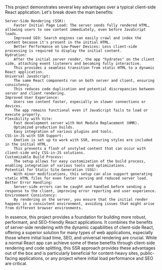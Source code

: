  This project demonstrates several key advantages over a typical client-side React application. Let's break down the main benefits:

    Server-Side Rendering (SSR):
        Faster Initial Page Load: The server sends fully rendered HTML, allowing users to see content immediately, even before JavaScript loads.
        Improved SEO: Search engines can easily crawl and index the content because it's present in the initial HTML.
        Better Performance on Low-Power Devices: Less client-side processing is required to display the initial content.
    Hydration:
        After the initial server render, the app "hydrates" on the client side, attaching event listeners and becoming fully interactive.
        This provides a seamless transition from static HTML to a dynamic React application.
    Universal JavaScript:
        The same React components run on both server and client, ensuring consistency.
        This reduces code duplication and potential discrepancies between server and client rendering.
    Improved User Experience:
        Users see content faster, especially on slower connections or devices.
        The app remains functional even if JavaScript fails to load or execute properly.
    Flexibility with Vite:
        Fast development server with Hot Module Replacement (HMR).
        Optimized production builds.
        Easy integration of various plugins and tools.
    CSS-in-JS with SSR Support:
        Emotion is set up to work with SSR, ensuring styles are included in the initial HTML.
        This prevents a flash of unstyled content that can occur with client-side only CSS-in-JS solutions.
    Customizable Build Process:
        The setup allows for easy customization of the build process, enabling integration of various tools and optimizations.
    Potential for Static Site Generation (SSG):
        With minor modifications, this setup can also support generating static HTML files for even faster serving and reduced server load.
    Better Error Handling:
        Server-side errors can be caught and handled before sending a response to the client, improving error reporting and user experience.
    Environment Consistency:
        By rendering on the server, you ensure that the initial render happens in a consistent environment, avoiding issues that might arise from different browser environments.

In essence, this project provides a foundation for building more robust, performant, and SEO-friendly React applications. It combines the benefits of server-side rendering with the dynamic capabilities of client-side React, offering a superior solution for many types of web applications, especially those where initial load time, SEO, and universal rendering are crucial. While a normal React app can achieve some of these benefits through client-side rendering and code splitting, this SSR approach provides these advantages out of the box and is particularly beneficial for content-heavy sites, public-facing applications, or any project where initial load performance and SEO are critical.
